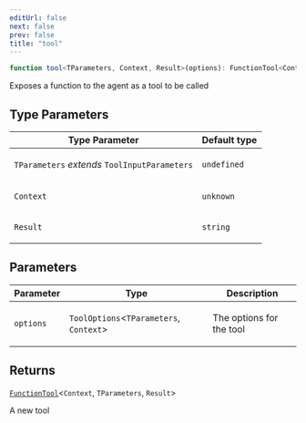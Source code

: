 ```yaml
---
editUrl: false
next: false
prev: false
title: "tool"
---
```


```ts
function tool<TParameters, Context, Result>(options): FunctionTool<Context, TParameters, Result>
```

Exposes a function to the agent as a tool to be called

## Type Parameters

<table>
<thead>
<tr>
<th>Type Parameter</th>
<th>Default type</th>
</tr>
</thead>
<tbody>
<tr>
<td>

`TParameters` *extends* `ToolInputParameters`

</td>
<td>

`undefined`

</td>
</tr>
<tr>
<td>

`Context`

</td>
<td>

`unknown`

</td>
</tr>
<tr>
<td>

`Result`

</td>
<td>

`string`

</td>
</tr>
</tbody>
</table>

## Parameters

<table>
<thead>
<tr>
<th>Parameter</th>
<th>Type</th>
<th>Description</th>
</tr>
</thead>
<tbody>
<tr>
<td>

`options`

</td>
<td>

`ToolOptions`\<`TParameters`, `Context`\>

</td>
<td>

The options for the tool

</td>
</tr>
</tbody>
</table>

## Returns

[`FunctionTool`](/openai-agents-js/openai/agents/realtime/type-aliases/functiontool/)\<`Context`, `TParameters`, `Result`\>

A new tool
